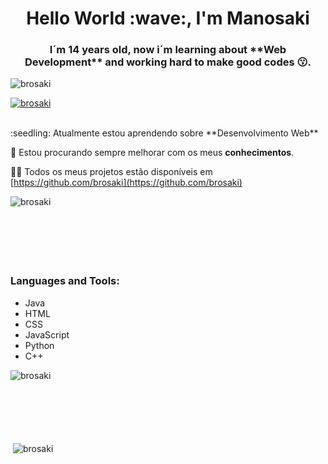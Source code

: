 <h1 align="center">Hello World :wave:, I'm Manosaki</h1>
<h3 align="center">I´m 14 years old, now i´m learning about **Web Development** and working hard to make good codes 😗.</h3>

<p align="left"> <img src="https://komarev.com/ghpvc/?username=manosaki1&label=Profile%20views&color=0e75b6&style=flat" alt="brosaki" /> </p>

<p align="left"> <a href="https://github.com/ryo-ma/github-profile-trophy"><img src="https://github-profile-trophy.vercel.app/?username=brosaki" alt="brosaki" /></a> </p>
</br>
:seedling: Atualmente estou aprendendo sobre **Desenvolvimento Web**

🐬 Estou procurando sempre melhorar com os meus **conhecimentos**.

:man_technologist: Todos os meus projetos estão disponíveis em [https://github.com/brosaki](https://github.com/brosaki)

<p>
  <img align="left" src="https://github-readme-stats.vercel.app/api/top-langs?username=brosaki&show_icons=true&locale=en&layout=compact&theme=tokyonight" alt="brosaki"/>
</p>

<br></br>
<br></br>
<br></br>

<h3 align="left">Languages and Tools:</h3>

<ul>
  <li>Java</li>
  <li>HTML</li>
  <li>CSS</li>
  <li>JavaScript</li>
  <li>Python</li>
  <li>C++</li>
</ul>

<p><img align="left" src="https://github-readme-stats.vercel.app/api/top-langs?username=manosaki1&show_icons=true&locale=en&layout=compact" alt="brosaki" /></p>
<br></br>
<br></br>
<br></br>

<p>&nbsp;<img align="center" src="https://github-readme-stats.vercel.app/api?username=manosaki1&show_icons=true&locale=en" alt="brosaki" /></p>

